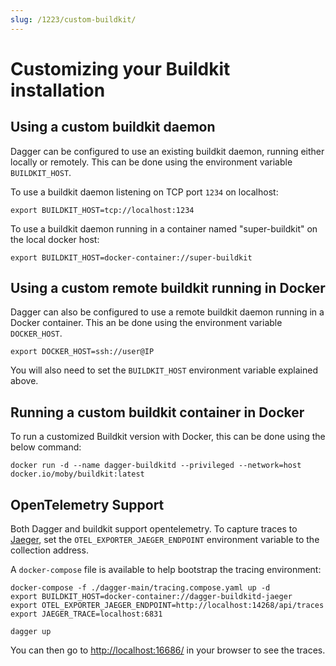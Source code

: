 ```yaml
---
slug: /1223/custom-buildkit/
---
```


# Customizing your Buildkit installation

## Using a custom buildkit daemon

Dagger can be configured to use an existing buildkit daemon, running either locally or remotely. This can be done using the environment variable `BUILDKIT_HOST`.

To use a buildkit daemon listening on TCP port `1234` on localhost:

```shell
export BUILDKIT_HOST=tcp://localhost:1234
```

To use a buildkit daemon running in a container named "super-buildkit" on the local docker host:

```shell
export BUILDKIT_HOST=docker-container://super-buildkit
```

## Using a custom remote buildkit running in Docker

Dagger can also be configured to use a remote buildkit daemon running in a Docker container. This an be done using the environment variable `DOCKER_HOST`.

```shell
export DOCKER_HOST=ssh://user@IP
```

You will also need to set the `BUILDKIT_HOST` environment variable explained above.

## Running a custom buildkit container in Docker

To run a customized Buildkit version with Docker, this can be done using the below command:

```shell
docker run -d --name dagger-buildkitd --privileged --network=host docker.io/moby/buildkit:latest
```

## OpenTelemetry Support

Both Dagger and buildkit support opentelemetry. To capture traces to
[Jaeger](https://github.com/jaegertracing/jaeger), set the `OTEL_EXPORTER_JAEGER_ENDPOINT` environment variable to the collection address.

A `docker-compose` file is available to help bootstrap the tracing environment:

```shell
docker-compose -f ./dagger-main/tracing.compose.yaml up -d
export BUILDKIT_HOST=docker-container://dagger-buildkitd-jaeger
export OTEL_EXPORTER_JAEGER_ENDPOINT=http://localhost:14268/api/traces
export JAEGER_TRACE=localhost:6831

dagger up
```

You can then go to [http://localhost:16686/](http://localhost:16686/) in your browser to see the traces.
